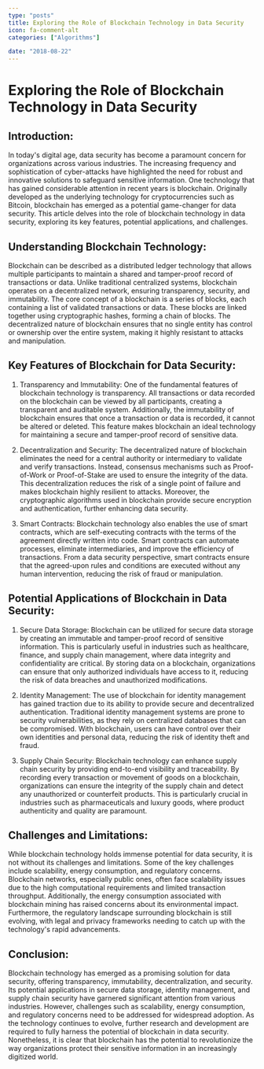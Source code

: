 ```yaml
---
type: "posts"
title: Exploring the Role of Blockchain Technology in Data Security
icon: fa-comment-alt
categories: ["Algorithms"]

date: "2018-08-22"
---
```




# Exploring the Role of Blockchain Technology in Data Security

## Introduction:

In today's digital age, data security has become a paramount concern for organizations across various industries. The increasing frequency and sophistication of cyber-attacks have highlighted the need for robust and innovative solutions to safeguard sensitive information. One technology that has gained considerable attention in recent years is blockchain. Originally developed as the underlying technology for cryptocurrencies such as Bitcoin, blockchain has emerged as a potential game-changer for data security. This article delves into the role of blockchain technology in data security, exploring its key features, potential applications, and challenges.

## Understanding Blockchain Technology:

Blockchain can be described as a distributed ledger technology that allows multiple participants to maintain a shared and tamper-proof record of transactions or data. Unlike traditional centralized systems, blockchain operates on a decentralized network, ensuring transparency, security, and immutability. The core concept of a blockchain is a series of blocks, each containing a list of validated transactions or data. These blocks are linked together using cryptographic hashes, forming a chain of blocks. The decentralized nature of blockchain ensures that no single entity has control or ownership over the entire system, making it highly resistant to attacks and manipulation.

## Key Features of Blockchain for Data Security:

1. Transparency and Immutability: One of the fundamental features of blockchain technology is transparency. All transactions or data recorded on the blockchain can be viewed by all participants, creating a transparent and auditable system. Additionally, the immutability of blockchain ensures that once a transaction or data is recorded, it cannot be altered or deleted. This feature makes blockchain an ideal technology for maintaining a secure and tamper-proof record of sensitive data.

2. Decentralization and Security: The decentralized nature of blockchain eliminates the need for a central authority or intermediary to validate and verify transactions. Instead, consensus mechanisms such as Proof-of-Work or Proof-of-Stake are used to ensure the integrity of the data. This decentralization reduces the risk of a single point of failure and makes blockchain highly resilient to attacks. Moreover, the cryptographic algorithms used in blockchain provide secure encryption and authentication, further enhancing data security.

3. Smart Contracts: Blockchain technology also enables the use of smart contracts, which are self-executing contracts with the terms of the agreement directly written into code. Smart contracts can automate processes, eliminate intermediaries, and improve the efficiency of transactions. From a data security perspective, smart contracts ensure that the agreed-upon rules and conditions are executed without any human intervention, reducing the risk of fraud or manipulation.

## Potential Applications of Blockchain in Data Security:

1. Secure Data Storage: Blockchain can be utilized for secure data storage by creating an immutable and tamper-proof record of sensitive information. This is particularly useful in industries such as healthcare, finance, and supply chain management, where data integrity and confidentiality are critical. By storing data on a blockchain, organizations can ensure that only authorized individuals have access to it, reducing the risk of data breaches and unauthorized modifications.

2. Identity Management: The use of blockchain for identity management has gained traction due to its ability to provide secure and decentralized authentication. Traditional identity management systems are prone to security vulnerabilities, as they rely on centralized databases that can be compromised. With blockchain, users can have control over their own identities and personal data, reducing the risk of identity theft and fraud.

3. Supply Chain Security: Blockchain technology can enhance supply chain security by providing end-to-end visibility and traceability. By recording every transaction or movement of goods on a blockchain, organizations can ensure the integrity of the supply chain and detect any unauthorized or counterfeit products. This is particularly crucial in industries such as pharmaceuticals and luxury goods, where product authenticity and quality are paramount.

## Challenges and Limitations:

While blockchain technology holds immense potential for data security, it is not without its challenges and limitations. Some of the key challenges include scalability, energy consumption, and regulatory concerns. Blockchain networks, especially public ones, often face scalability issues due to the high computational requirements and limited transaction throughput. Additionally, the energy consumption associated with blockchain mining has raised concerns about its environmental impact. Furthermore, the regulatory landscape surrounding blockchain is still evolving, with legal and privacy frameworks needing to catch up with the technology's rapid advancements.

## Conclusion:

Blockchain technology has emerged as a promising solution for data security, offering transparency, immutability, decentralization, and security. Its potential applications in secure data storage, identity management, and supply chain security have garnered significant attention from various industries. However, challenges such as scalability, energy consumption, and regulatory concerns need to be addressed for widespread adoption. As the technology continues to evolve, further research and development are required to fully harness the potential of blockchain in data security. Nonetheless, it is clear that blockchain has the potential to revolutionize the way organizations protect their sensitive information in an increasingly digitized world.